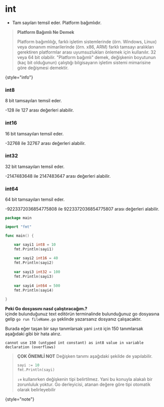# int

* Tam sayıları temsil eder. Platform bağımlıdır.

> **Platform Bağımlı Ne Demek**
>
> Platform bağımlılığı, farklı işletim sistemlerinde (örn. Windows, Linux)
> veya donanım mimarilerinde (örn. x86, ARM) farklı tamsayı aralıkları
> gerektiren platformlar arası uyumsuzlukları önlemek için kullanılır.
> 32 veya 64 bit olabilir.
> "Platform bağımlı" demek, değişkenin boyutunun (kaç bit olduğunun)
> çalıştığı bilgisayarın işletim sistemi mimarisine göre değişmesi demektir.
>
{style="info"}

### int8
8 bit tamsayıları temsil eder.

-128 ile 127 arası değerleri alabilir.

### int16
16 bit tamsayıları temsil eder.

-32768 ile 32767 arası değerleri alabilir.

### int32
32 bit tamsayıları temsil eder.

-2147483648 ile 2147483647 arası değerleri alabilir.

### int64
64 bit tamsayıları temsil eder.

-9223372036854775808 ile 9223372036854775807 arası değerleri alabilir.

````go
package main

import "fmt"

func main() {

    var sayi1 int8 = 10
	fmt.Println(sayi1)
	
	var sayi2 int16 = 40
	fmt.Println(sayi2)
	
	var sayi3 int32 = 100
	fmt.Println(sayi3)
	
	var sayi4 int64 = 500
	fmt.Println(sayi4)
	
}
````


**Peki Go dosyasını nasıl çalıştıracağım.?** <br/>
içinde bulunduğunuz text editörün terminalinde bulunduğunuz go dosyasına gelip `go run fileName.go` şeklinde yazarsanız
dosyanız çalışacaktır.

Burada eğer taşan bir sayı tanımlarsak yani `int8` için 150 tanımlarsak aşağıdaki gibi bir hata alırız.
````
cannot use 150 (untyped int constant) as int8 value in variable declaration (overflows)
````

> **ÇOK ÖNEMLİ NOT**
> Değişken tanımı aşağıdaki şekilde de yapılabilir.
> 
> ````go
> sayi := 10
> fmt.Println(sayi)
> ````
> **`:=`** kullanırken değişkenin tipi belirtilmez. Yani bu konuyla alakalı bir zorunluluk yoktur.
> Go derleyicisi, atanan değere göre tipi otomatik olarak belirleyebilir
>
>
{style="note"}